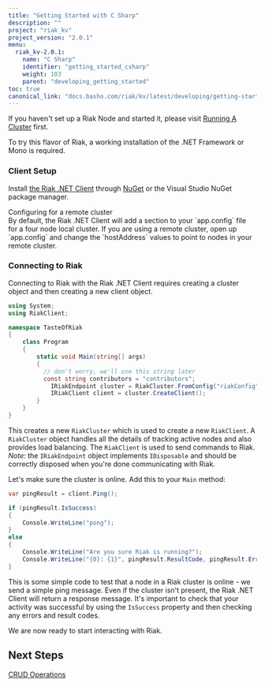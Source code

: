 ```yaml
---
title: "Getting Started with C Sharp"
description: ""
project: "riak_kv"
project_version: "2.0.1"
menu:
  riak_kv-2.0.1:
    name: "C Sharp"
    identifier: "getting_started_csharp"
    weight: 103
    parent: "developing_getting_started"
toc: true
canonical_link: "docs.basho.com/riak/kv/latest/developing/getting-started/csharp.md"
---
```




If you haven't set up a Riak Node and started it, please visit [Running A Cluster](/riak/kv/2.0.1/using/running-a-cluster) first.

To try this flavor of Riak, a working installation of the .NET Framework or Mono is required. 

### Client Setup

Install [the Riak .NET Client](https://github.com/basho/riak-dotnet-client/wiki/Installation) through [NuGet](http://nuget.org/packages/RiakClient) or the Visual Studio NuGet package manager.

<div class="note">
<div class="title">Configuring for a remote cluster</div>
By default, the Riak .NET Client will add a section to your `app.config` file for a four node local cluster. If you are using a remote cluster, open up `app.config` and change the `hostAddress` values to point to nodes in your remote cluster.
</div>

### Connecting to Riak

Connecting to Riak with the Riak .NET Client requires creating a cluster object and then creating a new client object.

```csharp
using System;
using RiakClient;

namespace TasteOfRiak
{
    class Program
    {
        static void Main(string[] args)
        {
          // don't worry, we'll use this string later
          const string contributors = "contributors";
            IRiakEndpoint cluster = RiakCluster.FromConfig("riakConfig");
            IRiakClient client = cluster.CreateClient();
        }
    }
}
```

This creates a new `RiakCluster` which is used to create a new `RiakClient`. A `RiakCluster` object handles all the details of tracking active nodes and also provides load balancing. The `RiakClient` is used to send commands to Riak. *Note:* the `IRiakEndpoint` object implements `IDisposable` and should be correctly disposed when you're done communicating with Riak.

Let's make sure the cluster is online. Add this to your `Main` method:

```csharp
var pingResult = client.Ping();

if (pingResult.IsSuccess)
{
    Console.WriteLine("pong");
}
else
{
    Console.WriteLine("Are you sure Riak is running?");
    Console.WriteLine("{0}: {1}", pingResult.ResultCode, pingResult.ErrorMessage);
}
```

This is some simple code to test that a node in a Riak cluster is online - we send a simple ping message. Even if the cluster isn't present, the Riak .NET Client will return a response message. It's important to check that your activity was successful by using the `IsSuccess` property and then checking any errors and result codes.

We are now ready to start interacting with Riak.

## Next Steps

[CRUD Operations](/riak/kv/2.0.1/developing/getting-started/csharp/crud-operations)
